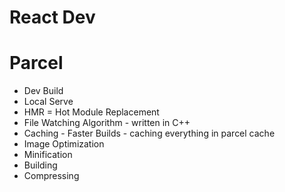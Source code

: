 # React Dev

# Parcel

- Dev Build
- Local Serve
- HMR = Hot Module Replacement
- File Watching Algorithm - written in C++
- Caching - Faster Builds - caching everything in parcel cache
- Image Optimization
- Minification
- Building
- Compressing

